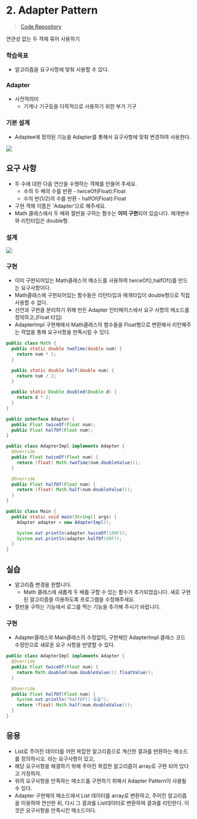 # 2. Adapter Pattern

> [Code Repository](https://github.com/namjunemy/design_pattern)

연관성 없는 두 객체 묶어 사용하기

### 학습목표

* 알고리즘을 요구사항에 맞춰 사용할 수 있다.

### Adapter

* 사전적의미
  * 기계나 기구등을 다목적으로 사용하기 위한 부가 기구

### 기본 설계

* Adaptee에 정의된 기능을 Adapter를 통해서 요구사항에 맞춰 변경하여 사용한다.

![](https://github.com/namjunemy/TIL/blob/master/DesignPattern/img/adapter_01.png?raw=true)

## 요구 사항

* 두 수에 대한 다음 연산을 수행하는 객체를 만들어 주세요.
  * 수의 두 배의 수를 반환 - twiceOf(Float):Float
  * 수의 반(1/2)의 수를 반환 - halfOf(Float):Float
* 구현 객체 이름은 'Adapter'으로 해주세요.
* Math 클래스에서 두 배와 절반을 구하는 함수는 **이미 구현**되어 있습니다. 매개변수와 리턴타입은 double형.

### 설계

![](https://github.com/namjunemy/TIL/blob/master/DesignPattern/img/adapter_02.png?raw=true)

### 구현

* 이미 구현되어있는 Math클래스의 메소드를 사용하여 twiceOf(),halfOf()를 만드는 요구사항이다.
* Math클래스에 구현되어있는 함수들은 리턴타입과 매개타입이 double형으로 직접사용할 수 없다.
* 선언과 구현을 분리하기 위해 만든 Adapter 인터페이스에서 요구 사항의 메소드를 정의하고,(Float 타입)
* AdapterImpl 구현체에서 Math클래스의 함수들을 Float형으로 변환해서 리턴해주는 작업을 통해 요구사항을 만족시킬 수 있다. 

```java
public class Math {
  public static double twoTime(double num) {
    return num * 2;
  }

  public static double half(double num) {
    return num / 2;
  }

  public static Double doubled(Double d) {
    return d * 2;
  }
}
```

```java
public interface Adapter {
  public Float twiceOf(Float num);
  public Float halfOf(Float num);
}
```

```java
public class AdapterImpl implements Adapter {
  @Override
  public Float twiceOf(Float num) {
    return (float) Math.twoTime(num.doubleValue());
  }

  @Override
  public Float halfOf(Float num) {
    return (float) Math.half(num.doubleValue());
  }
}
```

```java
public class Main {
  public static void main(String[] args) {
    Adapter adapter = new AdapterImpl();

    System.out.println(adapter.twiceOf(100F));
    System.out.println(adapter.halfOf(88F));
  }
}
```

  

## 실습

* 알고리즘 변경을 원합니다.
  * Math 클래스에 새롭게 두 배를 구할 수 있는 함수가 추가되었습니다. 새로 구현된 알고리즘을 이용하도록 프로그램을 수정해주세요.
* 절반을 구하는 기능에서 로그를 찍는 기능을 추가해 주시기 바랍니다.

### 구현

* Adapter클래스와 Main클래스의 수정없이, 구현체인 AdapterImpl 클래스 코드 수정만으로 새로운 요구 사항을 반영할 수 있다.

```java
public class AdapterImpl implements Adapter {
  @Override
  public Float twiceOf(Float num) {
    return Math.doubled(num.doubleValue()).floatValue();
  }

  @Override
  public Float halfOf(Float num) {
    System.out.println("halfOf() 호출");
    return (float) Math.half(num.doubleValue());
  }
}
```



## 응용

* List로 주어진 데이터를 어떤 복잡한 알고리즘으로 계산한 결과를 반환하는 메소드를 정의하시오. 라는 요구사항이 있고,
* 해당 요구사항을 해결하기 위해 주어진 복잡한 알고리즘이 array로 구현 되어 있다고 가정하자.
* 위의 요구사항을 만족하는 메소드를 구현하기 위해서 Adapter Pattern이 사용될 수 있다.
* Adapter 구현체의 메소드에서 List 데이터를 array로 변환하고, 주어진 알고리즘을 이용하여 연산한 뒤, 다시 그 결과를 List데이터로 변환하여 결과를 리턴한다. 이것은 요구사항을 만족시킨 메소드이다.
